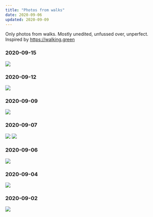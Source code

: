```yaml
---
title: "Photos from walks"
date: 2020-09-06
updated: 2020-09-09
---
```

Only photos from walks. Mostly unedited, unfussed over, unperfect.
Inspired by https://walking.green

### 2020-09-15
![](20200915.jpg)

### 2020-09-12
![](20200912.jpg)

### 2020-09-09
![](20200909.jpg)

### 2020-09-07
![](20200907.jpg)
![](20200907_1.jpg)

### 2020-09-06
![](20200906.jpg)

### 2020-09-04
![](20200904.jpg)

### 2020-09-02
![](20200902.jpg)
